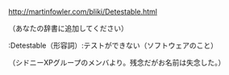 http://martinfowler.com/bliki/Detestable.html

（あなたの辞書に追加してください）

:Detestable（形容詞）:テストができない（ソフトウェアのこと）

（シドニーXPグループのメンバより。残念だがお名前は失念した。）
